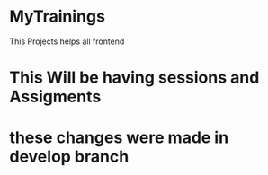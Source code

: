# MyTrainings
This Projects helps all frontend

# This Will be having sessions and Assigments

# these changes were made in develop branch

